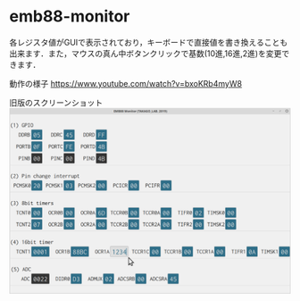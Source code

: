 # emb88-monitor

各レジスタ値がGUIで表示されており，キーボードで直接値を書き換えることも出来ます．また，マウスの真ん中ボタンクリックで基数(10進,16進,2進)を変更できます．

動作の様子 https://www.youtube.com/watch?v=bxoKRb4myW8

旧版のスクリーンショット
![専門実験の学生用に開発中](https://github.com/takago/emb88-monitor/blob/master/screenshot.png)


